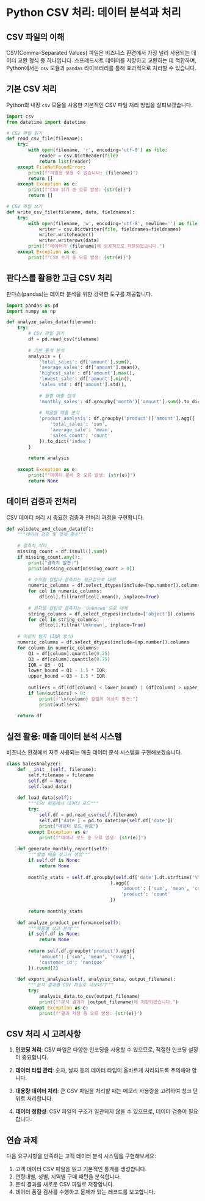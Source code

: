 # Python CSV 처리: 데이터 분석과 처리

## CSV 파일의 이해

CSV(Comma-Separated Values) 파일은 비즈니스 환경에서 가장 널리 사용되는 데이터 교환 형식 중 하나입니다. 스프레드시트 데이터를 저장하고 교환하는 데 적합하며, Python에서는 `csv` 모듈과 `pandas` 라이브러리를 통해 효과적으로 처리할 수 있습니다.

## 기본 CSV 처리

Python의 내장 `csv` 모듈을 사용한 기본적인 CSV 파일 처리 방법을 살펴보겠습니다.

```python
import csv
from datetime import datetime

# CSV 파일 읽기
def read_csv_file(filename):
    try:
        with open(filename, 'r', encoding='utf-8') as file:
            reader = csv.DictReader(file)
            return list(reader)
    except FileNotFoundError:
        print(f"파일을 찾을 수 없습니다: {filename}")
        return []
    except Exception as e:
        print(f"CSV 읽기 중 오류 발생: {str(e)}")
        return []

# CSV 파일 쓰기
def write_csv_file(filename, data, fieldnames):
    try:
        with open(filename, 'w', encoding='utf-8', newline='') as file:
            writer = csv.DictWriter(file, fieldnames=fieldnames)
            writer.writeheader()
            writer.writerows(data)
        print(f"데이터가 {filename}에 성공적으로 저장되었습니다.")
    except Exception as e:
        print(f"CSV 쓰기 중 오류 발생: {str(e)}")
```

## 판다스를 활용한 고급 CSV 처리

판다스(pandas)는 데이터 분석을 위한 강력한 도구를 제공합니다.

```python
import pandas as pd
import numpy as np

def analyze_sales_data(filename):
    try:
        # CSV 파일 읽기
        df = pd.read_csv(filename)
        
        # 기본 통계 분석
        analysis = {
            'total_sales': df['amount'].sum(),
            'average_sales': df['amount'].mean(),
            'highest_sale': df['amount'].max(),
            'lowest_sale': df['amount'].min(),
            'sales_std': df['amount'].std(),
            
            # 월별 매출 집계
            'monthly_sales': df.groupby('month')['amount'].sum().to_dict(),
            
            # 제품별 매출 분석
            'product_analysis': df.groupby('product')['amount'].agg({
                'total_sales': 'sum',
                'average_sale': 'mean',
                'sales_count': 'count'
            }).to_dict('index')
        }
        
        return analysis
        
    except Exception as e:
        print(f"데이터 분석 중 오류 발생: {str(e)}")
        return None
```

## 데이터 검증과 전처리

CSV 데이터 처리 시 중요한 검증과 전처리 과정을 구현합니다.

```python
def validate_and_clean_data(df):
    """데이터 검증 및 정제 함수"""
    
    # 결측치 처리
    missing_count = df.isnull().sum()
    if missing_count.any():
        print("결측치 발견:")
        print(missing_count[missing_count > 0])
        
        # 수치형 컬럼의 결측치는 평균값으로 대체
        numeric_columns = df.select_dtypes(include=[np.number]).columns
        for col in numeric_columns:
            df[col].fillna(df[col].mean(), inplace=True)
        
        # 문자열 컬럼의 결측치는 'Unknown'으로 대체
        string_columns = df.select_dtypes(include=['object']).columns
        for col in string_columns:
            df[col].fillna('Unknown', inplace=True)
    
    # 이상치 탐지 (IQR 방식)
    numeric_columns = df.select_dtypes(include=[np.number]).columns
    for column in numeric_columns:
        Q1 = df[column].quantile(0.25)
        Q3 = df[column].quantile(0.75)
        IQR = Q3 - Q1
        lower_bound = Q1 - 1.5 * IQR
        upper_bound = Q3 + 1.5 * IQR
        
        outliers = df[(df[column] < lower_bound) | (df[column] > upper_bound)][column]
        if len(outliers) > 0:
            print(f"\n{column} 컬럼의 이상치 발견:")
            print(outliers)
    
    return df
```

## 실전 활용: 매출 데이터 분석 시스템

비즈니스 환경에서 자주 사용되는 매출 데이터 분석 시스템을 구현해보겠습니다.

```python
class SalesAnalyzer:
    def __init__(self, filename):
        self.filename = filename
        self.df = None
        self.load_data()
    
    def load_data(self):
        """CSV 파일에서 데이터 로드"""
        try:
            self.df = pd.read_csv(self.filename)
            self.df['date'] = pd.to_datetime(self.df['date'])
            print("데이터 로드 완료")
        except Exception as e:
            print(f"데이터 로드 중 오류 발생: {str(e)}")
    
    def generate_monthly_report(self):
        """월별 매출 보고서 생성"""
        if self.df is None:
            return None
            
        monthly_stats = self.df.groupby(self.df['date'].dt.strftime('%Y-%m')
                                      ).agg({
                                          'amount': ['sum', 'mean', 'count'],
                                          'product': 'count'
                                      })
        
        return monthly_stats
    
    def analyze_product_performance(self):
        """제품별 성과 분석"""
        if self.df is None:
            return None
            
        return self.df.groupby('product').agg({
            'amount': ['sum', 'mean', 'count'],
            'customer_id': 'nunique'
        }).round(2)
    
    def export_analysis(self, analysis_data, output_filename):
        """분석 결과를 CSV 파일로 내보내기"""
        try:
            analysis_data.to_csv(output_filename)
            print(f"분석 결과가 {output_filename}에 저장되었습니다.")
        except Exception as e:
            print(f"결과 저장 중 오류 발생: {str(e)}")
```

## CSV 처리 시 고려사항

1. **인코딩 처리**: CSV 파일은 다양한 인코딩을 사용할 수 있으므로, 적절한 인코딩 설정이 중요합니다.

2. **데이터 타입 관리**: 숫자, 날짜 등의 데이터 타입이 올바르게 처리되도록 주의해야 합니다.

3. **대용량 데이터 처리**: 큰 CSV 파일을 처리할 때는 메모리 사용량을 고려하여 청크 단위로 처리합니다.

4. **데이터 정합성**: CSV 파일의 구조가 일관되지 않을 수 있으므로, 데이터 검증이 필요합니다.

## 연습 과제

다음 요구사항을 만족하는 고객 데이터 분석 시스템을 구현해보세요:

1. 고객 데이터 CSV 파일을 읽고 기본적인 통계를 생성합니다.
2. 연령대별, 성별, 지역별 구매 패턴을 분석합니다.
3. 분석 결과를 새로운 CSV 파일로 저장합니다.
4. 데이터 품질 검사를 수행하고 문제가 있는 레코드를 보고합니다.